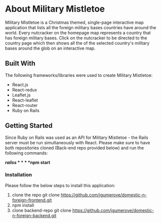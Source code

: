 # About Military Mistletoe
Military Mistletoe is a Christmas themed, single-page interactive map application that lists all the foreign military bases countries have around the world. Every nutcracker on the homepage map represents a country that has foreign military bases. Click on the nutcracker to be directed to the country page which then shows all the of the selected country's military bases around the glob on an interactive map.

## Built With
The following frameworks/libraries were used to create Military Mistletoe:
* React.js
* React-redux
* Leaflet.js
* React-leaflet
* React-router
* Ruby on Rails 

## Getting Started
Since Ruby on Rails was used as an API for Military Mistletoe - the Rails server must be run simultaneously with React. Please make sure to have both repositories cloned (Back-end repo provided below) and run the following commands:

**$rails s**
**$npm start**

### Installation
Please follow the below steps to install this application:
1. clone the repo
   git clone https://github.com/jgumerove/domestic-n-foreign-frontend.git
2. npm install 
3. clone backend-repo
   git clone https://github.com/jgumerove/domestic-n-foreign-backend.git
